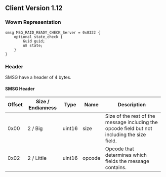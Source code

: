 ## Client Version 1.12

### Wowm Representation
```rust,ignore
smsg MSG_RAID_READY_CHECK_Server = 0x0322 {
    optional state_check {    
        Guid guid;        
        u8 state;        
    }    
}

```
### Header
SMSG have a header of 4 bytes.

#### SMSG Header
| Offset | Size / Endianness | Type   | Name   | Description |
| ------ | ----------------- | ------ | ------ | ----------- |
| 0x00   | 2 / Big           | uint16 | size   | Size of the rest of the message including the opcode field but not including the size field.|
| 0x02   | 2 / Little        | uint16 | opcode | Opcode that determines which fields the message contains.|
